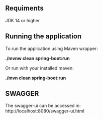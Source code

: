 ## Requiments

JDK 14 or higher

## Running the application

To run the application using Maven wrapper:

**./mvnw clean spring-boot:run**

Or run with your installed maven:

**./mvn clean spring-boot:run**

## SWAGGER

The swagger-ui can be accessed in:<br>
http://localhost:8080/swagger-ui.html